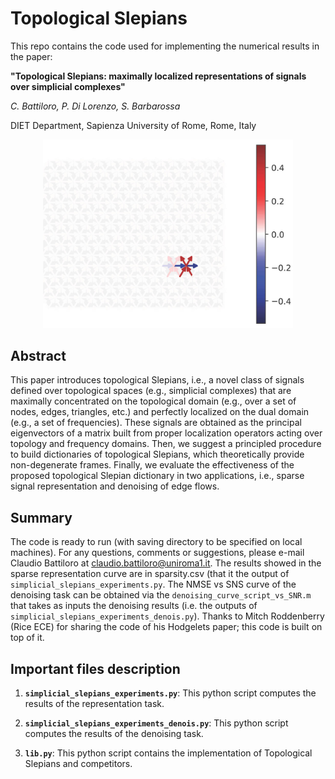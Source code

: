 # Topological Slepians
This repo contains the code used for implementing the numerical results in the paper: 

**"Topological Slepians: maximally localized representations of signals over simplicial complexes"**

*C. Battiloro, P. Di Lorenzo, S. Barbarossa*

DIET Department, Sapienza University of Rome, Rome, Italy 


<p align="center">
	<img src="https://github.com/clabat9/Topological-Slepians/blob/main/slep-num-2-cropped1024_1.jpg?raw=true" alt="drawing" width="400"/>
</p>

## Abstract
This paper introduces topological Slepians, i.e., a novel class of signals defined over topological spaces (e.g., simplicial complexes) that are maximally concentrated on the topological domain (e.g., over a set of nodes, edges, triangles, etc.) and perfectly localized on the dual domain (e.g., a set of frequencies). These signals are obtained as the principal eigenvectors of a matrix built from proper localization operators acting over topology and frequency domains. Then, we suggest a principled procedure to build dictionaries of topological Slepians, which theoretically provide non-degenerate frames. Finally, we evaluate the effectiveness of the proposed topological Slepian dictionary in two applications, i.e., sparse signal representation and denoising of edge flows.

## Summary
The code  is ready to run  (with saving directory to be specified on local machines). For any questions, comments or suggestions, please e-mail Claudio Battiloro at claudio.battiloro@uniroma1.it. The results showed in the sparse representation curve are in sparsity.csv (that it the output of `simplicial_slepians_experiments.py`. The NMSE vs SNS curve of the denoising task can be obtained via the `denoising_curve_script_vs_SNR.m` that takes as inputs the denoising results (i.e. the outputs of `simplicial_slepians_experiments_denois.py`). 
Thanks to Mitch Roddenberry (Rice ECE) for sharing the code of his Hodgelets paper; this code is built on top of it.


## Important files description

1. __`simplicial_slepians_experiments.py`__: This python script computes the results of the representation task.

2. __`simplicial_slepians_experiments_denois.py`__: This python script computes the results of the denoising task.
  
3. __`lib.py`__: 
	This python script contains the implementation of Topological Slepians and competitors.


